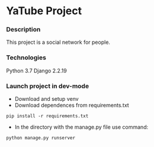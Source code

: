 # YaTube Project
### Description
This project is a social network for people.
### Technologies
Python 3.7
Django 2.2.19
### Launch project in dev-mode
- Download and setup venv
- Download dependences from requirements.txt
```
pip install -r requirements.txt
```
- In the directory with the manage.py file use command:
```
python manage.py runserver
```
